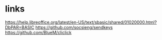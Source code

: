 # links

https://help.libreoffice.org/latest/en-US/text/sbasic/shared/01020000.html?DbPAR=BASIC
https://github.com/socsieng/sendkeys
https://github.com/BlueM/cliclick